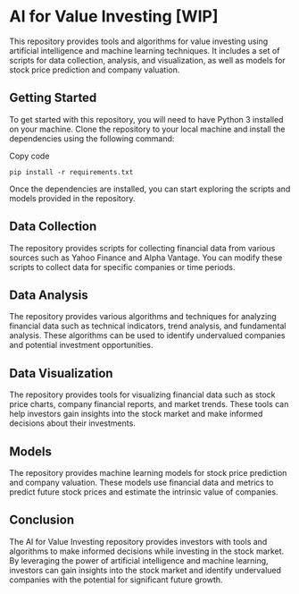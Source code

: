 # AI for Value Investing [WIP]
This repository provides tools and algorithms for value investing using artificial intelligence and machine learning techniques. It includes a set of scripts for data collection, analysis, and visualization, as well as models for stock price prediction and company valuation.

## Getting Started
To get started with this repository, you will need to have Python 3 installed on your machine. Clone the repository to your local machine and install the dependencies using the following command:

Copy code
```
pip install -r requirements.txt
```
Once the dependencies are installed, you can start exploring the scripts and models provided in the repository.

## Data Collection
The repository provides scripts for collecting financial data from various sources such as Yahoo Finance and Alpha Vantage. You can modify these scripts to collect data for specific companies or time periods.

## Data Analysis
The repository provides various algorithms and techniques for analyzing financial data such as technical indicators, trend analysis, and fundamental analysis. These algorithms can be used to identify undervalued companies and potential investment opportunities.

## Data Visualization
The repository provides tools for visualizing financial data such as stock price charts, company financial reports, and market trends. These tools can help investors gain insights into the stock market and make informed decisions about their investments.

## Models
The repository provides machine learning models for stock price prediction and company valuation. These models use financial data and metrics to predict future stock prices and estimate the intrinsic value of companies.

## Conclusion
The AI for Value Investing repository provides investors with tools and algorithms to make informed decisions while investing in the stock market. By leveraging the power of artificial intelligence and machine learning, investors can gain insights into the stock market and identify undervalued companies with the potential for significant future growth.
